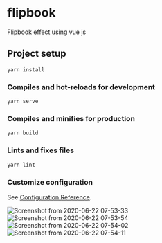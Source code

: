 # flipbook
Flipbook effect using vue js

## Project setup
```
yarn install
```

### Compiles and hot-reloads for development
```
yarn serve
```

### Compiles and minifies for production
```
yarn build
```

### Lints and fixes files
```
yarn lint
```

### Customize configuration
See [Configuration Reference](https://cli.vuejs.org/config/).

![Screenshot from 2020-06-22 07-53-33](https://user-images.githubusercontent.com/38497682/85242803-a582ea80-b45d-11ea-8c05-e04c673bd240.png)
![Screenshot from 2020-06-22 07-53-54](https://user-images.githubusercontent.com/38497682/85242806-a9af0800-b45d-11ea-9e1e-dea6994a6d46.png)
![Screenshot from 2020-06-22 07-54-02](https://user-images.githubusercontent.com/38497682/85242808-aae03500-b45d-11ea-908f-72ee50cd6748.png)
![Screenshot from 2020-06-22 07-54-11](https://user-images.githubusercontent.com/38497682/85242812-ab78cb80-b45d-11ea-85e6-527d99b73f55.png)
